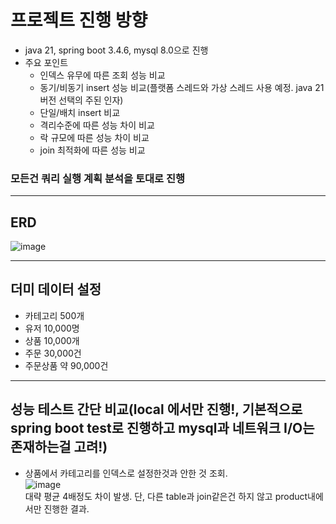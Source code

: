 # 프로젝트 진행 방향
- java 21, spring boot 3.4.6, mysql 8.0으로 진행
- 주요 포인트
  - 인덱스 유무에 따른 조회 성능 비교
  - 동기/비동기 insert 성능 비교(플랫폼 스레드와 가상 스레드 사용 예정. java 21 버전 선택의 주된 인자)
  - 단일/배치 insert 비교
  - 격리수준에 따른 성능 차이 비교
  - 락 규모에 따른 성능 차이 비교
  - join 최적화에 따른 성능 비교
### 모든건 쿼리 실행 계획 분석을 토대로 진행

---

## ERD

![image](https://github.com/user-attachments/assets/c1308ed8-3cd7-4a35-96bf-1466213015ee)

---

## 더미 데이터 설정
- 카테고리 500개
- 유저 10,000명
- 상품 10,000개
- 주문 30,000건
- 주문상품 약 90,000건

---


## 성능 테스트 간단 비교(local 에서만 진행!, 기본적으로 spring boot test로 진행하고 mysql과 네트워크 I/O는 존재하는걸 고려!)
- 상품에서 카테고리를 인덱스로 설정한것과 안한 것 조회.<br>
![image](https://github.com/user-attachments/assets/041f8570-5291-461d-80ad-c7af83a8f58d) <br>
대략 평균 4배정도 차이 발생. 단, 다른 table과 join같은건 하지 않고 product내에서만 진행한 결과.


